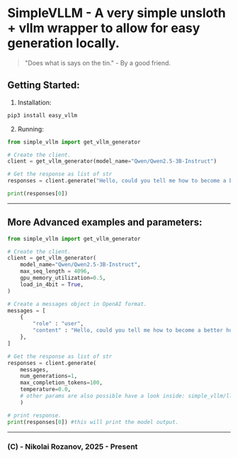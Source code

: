# SimpleVLLM - A very simple unsloth + vllm wrapper to allow for easy generation locally.

> "Does what is says on the tin." - By a good friend.

## Getting Started:

1. Installation:
```bash
pip3 install easy_vllm
```

2. Running:
```python
from simple_vllm import get_vllm_generator

# Create the client.
client = get_vllm_generator(model_name="Qwen/Qwen2.5-3B-Instruct")

# Get the response as list of str
responses = client.generate("Hello, could you tell me how to become a better human")

print(responses[0])
```

---
## More Advanced examples and parameters:
```python
from simple_vllm import get_vllm_generator

# Create the client.
client = get_vllm_generator(
    model_name="Qwen/Qwen2.5-3B-Instruct",
    max_seq_length = 4096,
    gpu_memory_utilization=0.5,
    load_in_4bit = True,
)

# Create a messages object in OpenAI format.
messages = [
    {
        "role" : "user",
        "content" : "Hello, could you tell me how to become a better human?",
    },
]

# Get the response as list of str
responses = client.generate(
    messages, 
    num_generations=1,
    max_completion_tokens=100,
    temperature=0.0,
    # other params are also possible have a look inside: simple_vllm/llm.py
    )

# print response.
print(responses[0]) #this will print the model output.
```

---
### (C) - Nikolai Rozanov, 2025 - Present